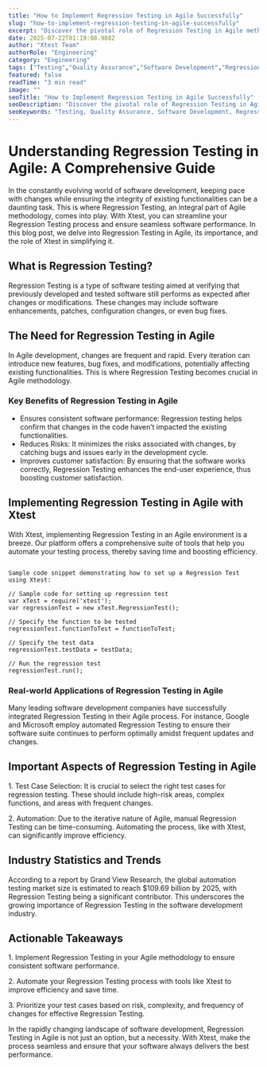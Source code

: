```yaml
---
title: "How to Implement Regression Testing in Agile Successfully"
slug: "how-to-implement-regression-testing-in-agile-successfully"
excerpt: "Discover the pivotal role of Regression Testing in Agile methodologies - an unsung hero in software development. This blog unravels how Regression Testing can enhance your Agile process, ensuring quality, efficiency, and flawless software output. Dont miss out on mastering this critical aspect of Agile development!"
date: 2025-07-22T01:19:08.988Z
author: "Xtest Team"
authorRole: "Engineering"
category: "Engineering"
tags: ["Testing","Quality Assurance","Software Development","Regression","Test Suite"]
featured: false
readTime: "3 min read"
image: ""
seoTitle: "How to Implement Regression Testing in Agile Successfully"
seoDescription: "Discover the pivotal role of Regression Testing in Agile methodologies - an unsung hero in software development. This blog unravels how Regression Testing can enhance your Agile process, ensuring quality, efficiency, and flawless software output. Dont miss out on mastering this critical aspect of Agile development!"
seoKeywords: "Testing, Quality Assurance, Software Development, Regression, Test Suite"
---
```


# Understanding Regression Testing in Agile: A Comprehensive Guide

In the constantly evolving world of software development, keeping pace with changes while ensuring the integrity of existing functionalities can be a daunting task. This is where Regression Testing, an integral part of Agile methodology, comes into play. With Xtest, you can streamline your Regression Testing process and ensure seamless software performance. In this blog post, we delve into Regression Testing in Agile, its importance, and the role of Xtest in simplifying it.

## What is Regression Testing?

Regression Testing is a type of software testing aimed at verifying that previously developed and tested software still performs as expected after changes or modifications. These changes may include software enhancements, patches, configuration changes, or even bug fixes.

## The Need for Regression Testing in Agile

In Agile development, changes are frequent and rapid. Every iteration can introduce new features, bug fixes, and modifications, potentially affecting existing functionalities. This is where Regression Testing becomes crucial in Agile methodology.

### Key Benefits of Regression Testing in Agile

*   Ensures consistent software performance: Regression testing helps confirm that changes in the code haven’t impacted the existing functionalities.
*   Reduces Risks: It minimizes the risks associated with changes, by catching bugs and issues early in the development cycle.
*   Improves customer satisfaction: By ensuring that the software works correctly, Regression Testing enhances the end-user experience, thus boosting customer satisfaction.

## Implementing Regression Testing in Agile with Xtest

With Xtest, implementing Regression Testing in an Agile environment is a breeze. Our platform offers a comprehensive suite of tools that help you automate your testing process, thereby saving time and boosting efficiency.

```

Sample code snippet demonstrating how to set up a Regression Test using Xtest:

// Sample code for setting up regression test
var xTest = require('xtest');
var regressionTest = new xTest.RegressionTest();

// Specify the function to be tested
regressionTest.functionToTest = functionToTest;

// Specify the test data
regressionTest.testData = testData;

// Run the regression test
regressionTest.run();
```

### Real-world Applications of Regression Testing in Agile

Many leading software development companies have successfully integrated Regression Testing in their Agile process. For instance, Google and Microsoft employ automated Regression Testing to ensure their software suite continues to perform optimally amidst frequent updates and changes.

## Important Aspects of Regression Testing in Agile

1\. Test Case Selection: It is crucial to select the right test cases for regression testing. These should include high-risk areas, complex functions, and areas with frequent changes.

2\. Automation: Due to the iterative nature of Agile, manual Regression Testing can be time-consuming. Automating the process, like with Xtest, can significantly improve efficiency.

## Industry Statistics and Trends

According to a report by Grand View Research, the global automation testing market size is estimated to reach $109.69 billion by 2025, with Regression Testing being a significant contributor. This underscores the growing importance of Regression Testing in the software development industry.

## Actionable Takeaways

1\. Implement Regression Testing in your Agile methodology to ensure consistent software performance.

2\. Automate your Regression Testing process with tools like Xtest to improve efficiency and save time.

3\. Prioritize your test cases based on risk, complexity, and frequency of changes for effective Regression Testing.

In the rapidly changing landscape of software development, Regression Testing in Agile is not just an option, but a necessity. With Xtest, make the process seamless and ensure that your software always delivers the best performance.